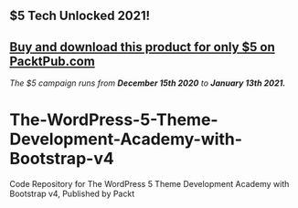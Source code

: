 ## $5 Tech Unlocked 2021!
[Buy and download this product for only $5 on PacktPub.com](https://www.packtpub.com/)
-----
*The $5 campaign         runs from __December 15th 2020__ to __January 13th 2021.__*

# The-WordPress-5-Theme-Development-Academy-with-Bootstrap-v4
Code Repository for The WordPress 5 Theme Development Academy with Bootstrap v4, Published by Packt
